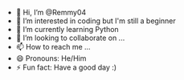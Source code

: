 - 👋 Hi, I’m @Remmy04
- 👀 I’m interested in coding but I'm still a beginner
- 🌱 I’m currently learning Python
- 💞️ I’m looking to collaborate on ...
- 📫 How to reach me ...
- 😄 Pronouns: He/Him
- ⚡ Fun fact: Have a good day :)

<!---
Remmy04/Remmy04 is a ✨ special ✨ repository because its `README.md` (this file) appears on your GitHub profile.
You can click the Preview link to take a look at your changes.
--->
